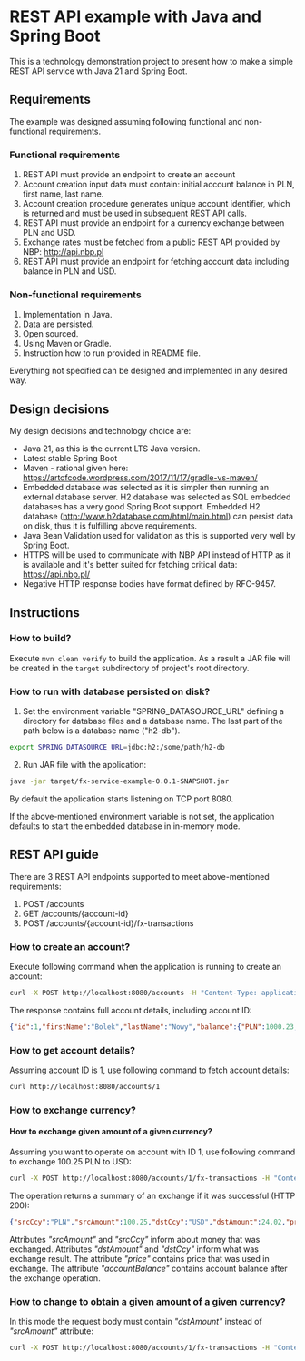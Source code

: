 # REST API example with Java and Spring Boot
This is a technology demonstration project to present how to make a simple REST API service with Java 21 and Spring Boot.

## Requirements
The example was designed assuming following functional and non-functional requirements.

### Functional requirements
1. REST API must provide an endpoint to create an account
2. Account creation input data must contain: initial account balance in PLN, first name, last name.
3. Account creation procedure generates unique account identifier, which is returned and must be used in subsequent REST API calls.
4. REST API must provide an endpoint for a currency exchange between PLN and USD.
5. Exchange rates must be fetched from a public REST API provided by NBP: http://api.nbp.pl
6. REST API must provide an endpoint for fetching account data including balance in PLN and USD.

### Non-functional requirements
1. Implementation in Java.
2. Data are persisted.
3. Open sourced.
4. Using Maven or Gradle.
5. Instruction how to run provided in README file.

Everything not specified can be designed and implemented in any desired way.

## Design decisions
My design decisions and technology choice are:
- Java 21, as this is the current LTS Java version. 
- Latest stable Spring Boot
- Maven - rational given here: https://artofcode.wordpress.com/2017/11/17/gradle-vs-maven/
- Embedded database was selected as it is simpler then running an external database server. H2 database was selected as SQL embedded 
databases has a very good Spring Boot support. Embedded H2 database (http://www.h2database.com/html/main.html) can persist data on disk, thus it is fulfilling above requirements.
- Java Bean Validation used for validation as this is supported very well by Spring Boot.
- HTTPS will be used to communicate with NBP API instead of HTTP as it is available and it's better suited for fetching critical data:
https://api.nbp.pl/
- Negative HTTP response bodies have format defined by RFC-9457.

## Instructions

### How to build?
Execute `mvn clean verify` to build the application. As a result a JAR file will be created in 
the `target` subdirectory of project's root directory.

### How to run with database persisted on disk?
1. Set the environment variable "SPRING_DATASOURCE_URL" defining a directory for database files and a database name. The last part of the path below is a database name ("h2-db").
```bash
export SPRING_DATASOURCE_URL=jdbc:h2:/some/path/h2-db
```
2. Run JAR file with the application:
```bash
java -jar target/fx-service-example-0.0.1-SNAPSHOT.jar
```
By default the application starts listening on TCP port 8080.

If the above-mentioned environment variable is not set, the application defaults to start the
embedded database in in-memory mode.

## REST API guide
There are 3 REST API endpoints supported to meet above-mentioned requirements:
1. POST /accounts
2. GET  /accounts/{account-id}
3. POST /accounts/{account-id}/fx-transactions


### How to create an account?
Execute following command when the application is running to create an account:
```bash
curl -X POST http://localhost:8080/accounts -H "Content-Type: application/json" -d '{"firstName": "Bolek", "lastName": "Nowy", "plnBalance": "1000.23"}' 
```
The response contains full account details, including account ID:
```json
{"id":1,"firstName":"Bolek","lastName":"Nowy","balance":{"PLN":1000.23,"USD":0.00}}
```
### How to get account details?
Assuming account ID is 1, use following command to fetch account details:
```bash
curl http://localhost:8080/accounts/1
```
### How to exchange currency?
#### How to exchange given amount of a given currency?
Assuming you want to operate on account with ID 1, use following command to exchange 100.25 PLN to USD:
```bash
curl -X POST http://localhost:8080/accounts/1/fx-transactions -H "Content-Type: application/json" -d '{"srcCcy": "PLN", "srcAmount": "100.25", "dstCcy": "USD"}'
```
The operation returns a summary of an exchange if it was successful (HTTP 200):
```json
{"srcCcy":"PLN","srcAmount":100.25,"dstCcy":"USD","dstAmount":24.02,"price":4.1740,"accountBalance":{"PLN":899.98,"USD":24.02}}
```
Attributes _"srcAmount"_ and _"srcCcy"_ inform about money that was exchanged.
Attributes _"dstAmount"_ and _"dstCcy"_ inform what was exchange result.
The attribute _"price"_ contains price that was used in exchange.
The attribute _"accountBalance"_ contains account balance after the exchange operation.

### How to change to obtain a given amount of a given currency?
In this mode the request body must contain _"dstAmount"_ instead of _"srcAmount"_ attribute:
```bash
curl -X POST http://localhost:8080/accounts/1/fx-transactions -H "Content-Type: application/json" -d '{"srcCcy": "PLN", "dstCcy": "USD", "dstAmount": "1.00"}'
```
